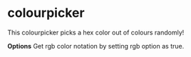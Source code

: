 # colourpicker

This colourpicker picks a hex color out of colours randomly!

**Options**
Get rgb color notation by setting rgb option as true.
